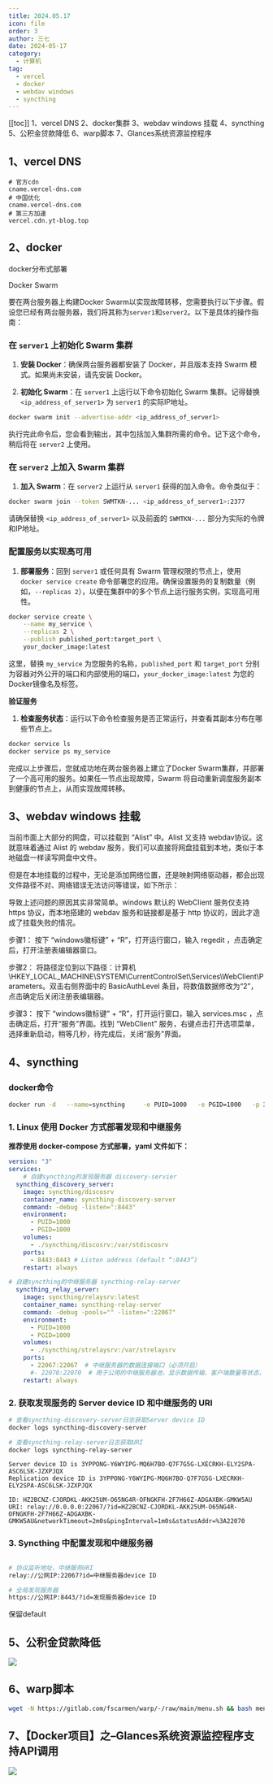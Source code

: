 ```yaml
---
title: 2024.05.17
icon: file
order: 3
author: 三七
date: 2024-05-17
category:
  - 计算机
tag:
  - vercel
  - docker
  - webdav windows
  - syncthing
---
```

[[toc]]
1、vercel DNS 2、docker集群 3、webdav windows 挂载 4、syncthing 5、公积金贷款降低 6、warp脚本 7、Glances系统资源监控程序
<!-- more --> 
## 1、vercel DNS

```
# 官方cdn
cname.vercel-dns.com
# 中国优化
cname.vercel-dns.com
# 第三方加速
vercel.cdn.yt-blog.top
```

## 2、docker
docker分布式部署

Docker Swarm

要在两台服务器上构建Docker Swarm以实现故障转移，您需要执行以下步骤。假设您已经有两台服务器，我们将其称为`server1`和`server2`。以下是具体的操作指南：

### **在 `server1` 上初始化 Swarm 集群**

1. **安装 Docker**：确保两台服务器都安装了 Docker，并且版本支持 Swarm 模式。如果尚未安装，请先安装 Docker。

2. **初始化 Swarm**：在 `server1` 上运行以下命令初始化 Swarm 集群。记得替换 `<ip_address_of_server1>` 为 `server1` 的实际IP地址。

```bash
docker swarm init --advertise-addr <ip_address_of_server1>
```

执行完此命令后，您会看到输出，其中包括加入集群所需的命令。记下这个命令，稍后将在 `server2` 上使用。

### **在 `server2` 上加入 Swarm 集群**

1. **加入 Swarm**：在 `server2` 上运行从 `server1` 获得的加入命令。命令类似于：

```bash
docker swarm join --token SWMTKN-... <ip_address_of_server1>:2377
```

请确保替换 `<ip_address_of_server1>` 以及前面的 `SWMTKN-...` 部分为实际的令牌和IP地址。

### **配置服务以实现高可用**

1. **部署服务**：回到 `server1` 或任何具有 Swarm 管理权限的节点上，使用 `docker service create` 命令部署您的应用。确保设置服务的复制数量（例如，`--replicas 2`），以便在集群中的多个节点上运行服务实例，实现高可用性。

```bash
docker service create \
    --name my_service \
    --replicas 2 \
    --publish published_port:target_port \
    your_docker_image:latest
```

这里，替换 `my_service` 为您服务的名称，`published_port` 和 `target_port` 分别为容器对外公开的端口和内部使用的端口，`your_docker_image:latest` 为您的Docker镜像名及标签。

**验证服务**

1. **检查服务状态**：运行以下命令检查服务是否正常运行，并查看其副本分布在哪些节点上。

```bash
docker service ls
docker service ps my_service
```

完成以上步骤后，您就成功地在两台服务器上建立了Docker Swarm集群，并部署了一个高可用的服务。如果任一节点出现故障，Swarm 将自动重新调度服务副本到健康的节点上，从而实现故障转移。

## 3、webdav windows 挂载
当前市面上大部分的网盘，可以挂载到 “Alist” 中。Alist 又支持 webdav协议。这就意味着通过 Alist 的 webdav 服务，我们可以直接将网盘挂载到本地，类似于本地磁盘一样读写网盘中文件。

但是在本地挂载的过程中，无论是添加网络位置，还是映射网络驱动器，都会出现文件路径不对、网络错误无法访问等错误，如下所示：

导致上述问题的原因其实非常简单。windows 默认的 WebClient 服务仅支持 https 协议，而本地搭建的 webdav 服务和链接都是基于 http 协议的，因此才造成了挂载失败的情况。

步骤1：
按下 “windows徽标键” + “R”，打开运行窗口，输入 regedit ，点击确定后，打开注册表编辑器窗口。

步骤2：
将路径定位到以下路径：计算机\HKEY_LOCAL_MACHINE\SYSTEM\CurrentControlSet\Services\WebClient\Parameters。双击右侧界面中的 BasicAuthLevel 条目，将数值数据修改为“2”，点击确定后关闭注册表编辑器。

步骤3：
按下 “windows徽标键” + “R”，打开运行窗口，输入 services.msc ，点击确定后，打开“服务”界面。找到 “WebClient”
服务，右键点击打开选项菜单，选择重新启动，稍等几秒，待完成后，关闭“服务”界面。

## 4、syncthing

### docker命令

```sh
docker run -d   --name=syncthing     -e PUID=1000   -e PGID=1000   -p 37004:8384   -p 22000:22000/tcp   -p 22000:22000/udp   -p 21027:21027/udp   -v /docker/syncthing/config:/config -v /usr/blog:/data   --restart unless-stopped   linuxserver/syncthing:latest
```

### **1. Linux 使用 Docker 方式部署发现和中继服务**

**推荐使用 docker-compose 方式部署，yaml 文件如下：**

```yaml
version: "3"
services:
    # 自建syncthing的发现服务器 discovery-servier
  syncthing_discovery_server:
    image: syncthing/discosrv
    container_name: syncthing-discovery-server
    command: -debug -listen=":8443" 
    environment:
      - PUID=1000
      - PGID=1000
    volumes:
      - ./syncthing/discosrv:/var/stdiscosrv
    ports:
      - 8443:8443 # Listen address (default “:8443”)
    restart: always

# 自建syncthing的中继服务器 syncthing-relay-server
  syncthing_relay_server:
    image: syncthing/relaysrv:latest
    container_name: syncthing-relay-server
    command: -debug -pools="" -listen=":22067"
    environment:
      - PUID=1000
      - PGID=1000
    volumes:
      - ./syncthing/strelaysrv:/var/strelaysrv
    ports:
      - 22067:22067  # 中继服务器的数据连接端口（必须开启）
      #- 22070:22070  # 用于公用的中继服务器池，显示数据传输、客户端数量等状态，可不开启
    restart: always
```
### **2. 获取发现服务的 Server device ID 和中继服务的 URI**

```bash
# 查看syncthing-discovery-server日志获取Server device ID
docker logs syncthing-discovery-server

# 查看syncthing-relay-server日志获取URI
docker logs syncthing-relay-server

```
```
Server device ID is 3YPPONG-Y6WYIPG-MQ6H7BO-Q7F7G5G-LXECRKH-ELY2SPA-ASC6LSK-JZXPJQX
Replication device ID is 3YPPONG-Y6WYIPG-MQ6H7BO-Q7F7G5G-LXECRKH-ELY2SPA-ASC6LSK-JZXPJQX
```
```
ID: HZ2BCNZ-CJORDKL-AKK25UM-O65NG4R-OFNGKFH-2F7H66Z-ADGAXBK-GMKW5AU
URI: relay://0.0.0.0:22067/?id=HZ2BCNZ-CJORDKL-AKK25UM-O65NG4R-OFNGKFH-2F7H66Z-ADGAXBK-GMKW5AU&networkTimeout=2m0s&pingInterval=1m0s&statusAddr=%3A22070
```
### **3. Syncthing 中配置发现和中继服务器**

```bash

```

```bash
# 协议监听地址，中继服务URI
relay://公网IP:22067?id=中继服务器device ID

# 全局发现服务器
https://公网IP:8443/?id=发现服务器device ID
```
保留default


## 5、公积金贷款降低
![](https://raw.githubusercontent.com/sanqi730/images1/main/202405171530225.png)

## 6、warp脚本
```sh
wget -N https://gitlab.com/fscarmen/warp/-/raw/main/menu.sh && bash menu.sh
```
## 7、【Docker项目】之–Glances系统资源监控程序支持API调用
![](https://raw.githubusercontent.com/sanqi730/images1/main/202405171735664.png)

